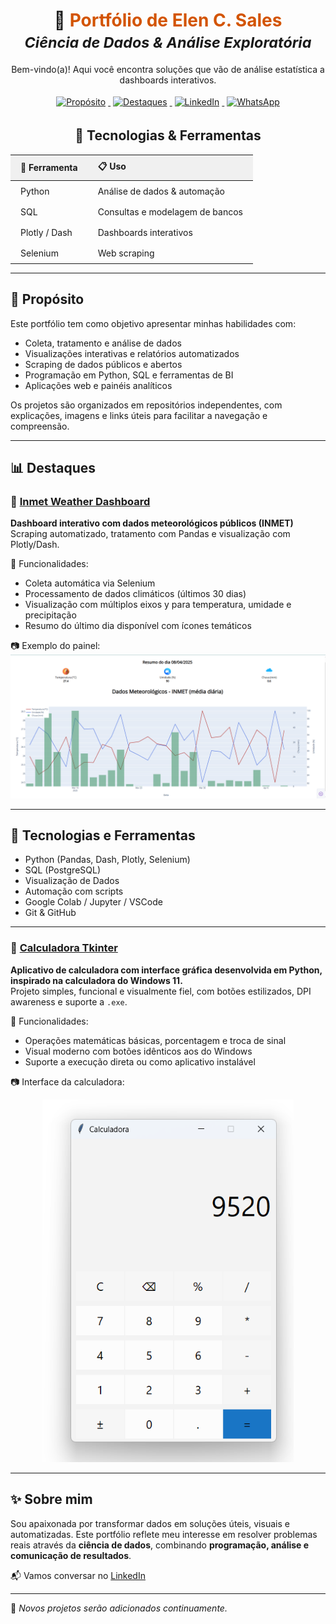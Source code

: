 <!-- ===========================
     Hero Section com Badges sociais uniformes
=========================== -->
<div align="center">
  <h1>
    📂 <span style="color:#d35400;">Portfólio de Elen C. Sales</span><br>
    <small><em>Ciência de Dados &amp; Análise Exploratória</em></small>
  </h1>
  <p>Bem-vindo(a)! Aqui você encontra soluções que vão de análise estatística a dashboards interativos.</p>
  <p>
    <!-- Propósito -->
    <a href="#-propósito">
      <img src="https://img.shields.io/badge/🧭-Propósito-f39c12?style=flat-square"
           alt="Propósito" style="margin:4px; height:20px;" />
    </a>
    <!-- Destaques -->
    <a href="#-destaques">
      <img src="https://img.shields.io/badge/📊-Destaques-27ae60?style=flat-square"
           alt="Destaques" style="margin:4px; height:20px;" />
    </a>
    <!-- LinkedIn -->
    <a href="https://www.linkedin.com/in/elen-c-sales/">
      <img src="https://img.shields.io/badge/🔗-LinkedIn-0077B5?style=flat-square&logo=linkedin"
           alt="LinkedIn" style="margin:4px; height:20px;" />
    </a>
    <!-- WhatsApp -->
    <a href="https://wa.me/5591984741391">
      <img src="https://img.shields.io/badge/📱-WhatsApp-25D366?style=flat-square&logo=whatsapp"
           alt="WhatsApp" style="margin:4px; height:20px;" />
    </a>
  </p>
</div>

<!-- ===========================
     Tecnologias & Ferramentas
=========================== -->
<h2 align="center">🧩 Tecnologias & Ferramentas</h2>
<table align="center">
  <thead>
    <tr>
      <th align="left" style="padding:8px 16px;background:#f0f0f0;">🔧 Ferramenta</th>
      <th align="left" style="padding:8px 16px;background:#f0f0f0;">📋 Uso</th>
    </tr>
  </thead>
  <tbody>
    <tr>
      <td style="padding:8px 16px;">Python</td>
      <td style="padding:8px 16px;">Análise de dados & automação</td>
    </tr>
    <tr>
      <td style="padding:8px 16px;">SQL</td>
      <td style="padding:8px 16px;">Consultas e modelagem de bancos</td>
    </tr>
    <tr>
      <td style="padding:8px 16px;">Plotly / Dash</td>
      <td style="padding:8px 16px;">Dashboards interativos</td>
    </tr>
    <tr>
      <td style="padding:8px 16px;">Selenium</td>
      <td style="padding:8px 16px;">Web scraping</td>
    </tr>
  </tbody>
</table>

---

## 🧭 Propósito

Este portfólio tem como objetivo apresentar minhas habilidades com:
- Coleta, tratamento e análise de dados
- Visualizações interativas e relatórios automatizados
- Scraping de dados públicos e abertos
- Programação em Python, SQL e ferramentas de BI
- Aplicações web e painéis analíticos

Os projetos são organizados em repositórios independentes, com explicações, imagens e links úteis para facilitar a navegação e compreensão.

---

## 📊 Destaques

### 🔹 [Inmet Weather Dashboard](https://github.com/elen-c-sales/inmet-weather-dashboard)

**Dashboard interativo com dados meteorológicos públicos (INMET)**  
Scraping automatizado, tratamento com Pandas e visualização com Plotly/Dash.

📌 Funcionalidades:
- Coleta automática via Selenium
- Processamento de dados climáticos (últimos 30 dias)
- Visualização com múltiplos eixos y para temperatura, umidade e precipitação
- Resumo do último dia disponível com ícones temáticos

📷 Exemplo do painel:  
![dashboard](https://github.com/elen-c-sales/inmet-weather-dashboard/blob/main/docs/dashboard_example.png)

---

## 🧰 Tecnologias e Ferramentas

- Python (Pandas, Dash, Plotly, Selenium)
- SQL (PostgreSQL)
- Visualização de Dados
- Automação com scripts
- Google Colab / Jupyter / VSCode
- Git & GitHub


---

### 🔹 [Calculadora Tkinter](https://github.com/elen-c-sales/calculadora_tkinter)

**Aplicativo de calculadora com interface gráfica desenvolvida em Python, inspirado na calculadora do Windows 11.**  
Projeto simples, funcional e visualmente fiel, com botões estilizados, DPI awareness e suporte a `.exe`.

📌 Funcionalidades:
- Operações matemáticas básicas, porcentagem e troca de sinal
- Visual moderno com botões idênticos aos do Windows
- Suporte a execução direta ou como aplicativo instalável

📷 Interface da calculadora:

<p align="center">
  <img src="https://github.com/elen-c-sales/calculadora_tkinter/blob/main/docs/demo.png" width="402" height="580" alt="Calculadora Tkinter"/>
</p>

---

## ✨ Sobre mim

Sou apaixonada por transformar dados em soluções úteis, visuais e automatizadas. Este portfólio reflete meu interesse em resolver problemas reais através da **ciência de dados**, combinando **programação, análise e comunicação de resultados**.

📬 Vamos conversar no [LinkedIn](https://www.linkedin.com/in/elen-c-sales/)

---

🚧 *Novos projetos serão adicionados continuamente.*
